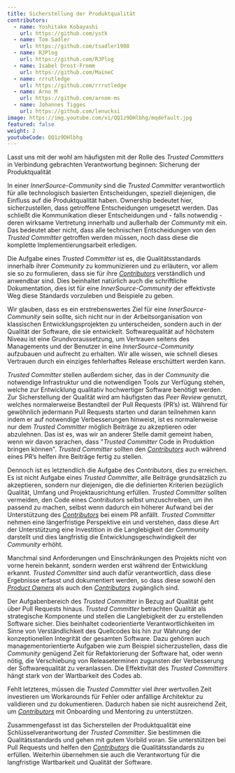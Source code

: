 ```yaml
---
title: Sicherstellung der Produktqualität
contributors:
  - name: Yoshitake Kobayashi
    url: https://github.com/ystk
  - name: Tom Sadler
    url: https://github.com/tsadler1988
  - name: RJPlog
    url: https://github.com/RJPlog
  - name: Isabel Drost-Fromm
    url: https://github.com/MaineC
  - name: rrrutledge
    url: https://github.com/rrrutledge
  - name: Arno M
    url: https://github.com/arnom-ms
  - name: Johannes Tigges
    url: https://github.com/lenucksi
image: https://img.youtube.com/vi/QQ1z9DHlbhg/mqdefault.jpg
featured: false
weight: 2
youtubeCode: QQ1z9DHlbhg
---
```

<div class="paragraph">
<p>Lasst uns mit der wohl am häufigsten mit der Rolle des <em>Trusted Committers</em> in Verbindung gebrachten Verantwortung beginnen: Sicherung der Produktqualität</p>
</div>
<div class="paragraph">
<p>In einer <em>InnerSource-Community</em> sind die <em>Trusted Committer</em> verantwortlich für alle technologisch basierten Entscheidungen, speziell diejenigen, die Einfluss auf die Produktqualität haben. Ownership bedeutet hier, sicherzustellen, dass getroffene Entscheidungen umgesetzt werden. Das schließt die Kommunikation dieser Entscheidungen und - falls notwendig - deren wirksame Vertretung innerhalb und außerhalb der <em>Community</em> mit ein. Das bedeutet aber nicht, dass alle technischen Entscheidungen von den <em>Trusted Committer</em> getroffen werden müssen, noch dass diese die komplette Implementierungsarbeit erledigen.</p>
</div>
<div class="paragraph">
<p>Die Aufgabe eines <em>Trusted Committer</em> ist es, die Qualitätsstandards innerhalb ihrer <em>Community</em> zu kommunizieren und zu erläutern, vor allem sie so zu formulieren, dass sie für ihre <a href="https://innersourcecommons.org/learn/learning-path/contributor"><em>Contributors</em></a> verständlich und anwendbar sind.
Dies beinhaltet natürlich auch die schriftliche Dokumentation, dies ist für eine <em>InnerSource-Community</em> der effektivste Weg diese Standards vorzuleben und Beispiele zu geben.</p>
</div>
<div class="paragraph">
<p>Wir glauben, dass es ein erstrebenswertes Ziel für eine <em>InnerSource-Community</em> sein sollte, sich nicht nur in der Arbeitsorganisation von klassischen Entwicklungsprojekten zu unterscheiden, sondern auch in der Qualität der Software, die sie entwickelt.
Softwarequalität auf höchstem Niveau ist eine Grundvoraussetzung, um Vertrauen seitens des Managements und der Benutzer in eine  <em>InnerSource-Community</em> aufzubauen und aufrecht zu erhalten.
Wir alle wissen, wie schnell dieses Vertrauen durch ein einziges fehlerhaftes Release erschüttert werden kann.</p>
</div>
<div class="paragraph">
<p><em>Trusted Committer</em> stellen außerdem sicher, das in der <em>Community</em> die notwendige Infrastruktur und die notwendigen Tools zur Verfügung stehen, welche zur Entwicklung qualitativ hochwertiger Software benötigt werden.
Zur Sicherstellung der Qualität wird am häufigsten das <em>Peer Review</em> genutzt, welches normalerweise Bestandteil der Pull Requests (PR&#8217;s) ist.
Während für gewöhnlich jedermann Pull Requests starten und daran teilnehmen kann indem er auf notwendige Verbesserungen hinweist, ist es normalerweise nur dem <em>Trusted Committer</em> möglich Beiträge zu akzeptieren oder abzulehnen.
Das ist es, was wir an anderer Stelle damit gemeint haben, wenn wir davon sprachen, dass "<em>Trusted Committer</em> Code in Produktion bringen können".
<em>Trusted Committer</em> sollten den <a href="https://innersourcecommons.org/learn/learning-path/contributor"><em>Contributors</em></a> auch während eines PR&#8217;s helfen ihre Beiträge fertig zu stellen.</p>
</div>
<div class="paragraph">
<p>Dennoch ist es letztendlich die Aufgabe des <em>Contributors</em>, dies zu erreichen.
Es ist nicht Aufgabe eines <em>Trusted Committer</em>, alle Beiträge grundsätzlich zu akzeptieren, sondern nur diejenigen, die die definierten Kriterien bezüglich Qualität, Umfang und Projektausrichtung erfüllen.
<em>Trusted Committer</em> sollten vermeiden, den Code eines <em>Contributors</em> selbst umzuschreiben, um ihn passend zu machen, selbst wenn dadurch ein höherer Aufwand bei der Unterstützung des <a href="https://innersourcecommons.org/learn/learning-path/contributor"><em>Contributors</em></a> bei einem PR anfällt. <em>Trusted Committer</em> nehmen eine längerfristige Perspektive ein und verstehen, dass diese Art der Unterstützung eine Investition in die Langlebigkeit der <em>Community</em> darstellt und dies langfristig die Entwicklungsgeschwindigkeit der <em>Community</em> erhöht.</p>
</div>
<div class="paragraph">
<p>Manchmal sind Anforderungen und Einschränkungen des Projekts nicht von vorne herein bekannt, sondern werden erst während der Entwicklung erkannt.
<em>Trusted Committer</em> sind auch dafür verantwortlich, dass diese Ergebnisse erfasst und dokumentiert werden, so dass diese sowohl den <a href="https://innersourcecommons.org/learn/learning-path/product-owner"><em>Product Owners</em></a> als auch den <a href="https://innersourcecommons.org/learn/learning-path/contributor"><em>Contributors</em></a> zugänglich sind.</p>
</div>
<div class="paragraph">
<p>Der Aufgabenbereich des <em>Trusted Committer</em> in Bezug auf Qualität geht über Pull Requests hinaus.
<em>Trusted Committer</em> betrachten Qualität als strategische Komponente und stellen die Langlebigkeit der zu erstellenden Software sicher. Dies beinhaltet codeorientierte Verantwortlichkeiten im Sinne von Verständlichkeit des Quellcodes bis hin zur Wahrung der konzeptionellen Integrität der gesamten Software.
Dazu gehören auch managementorientierte Aufgaben wie zum Beispiel sicherzustellen, dass die <em>Community</em> genügend Zeit für Refaktorierung der Software hat, oder wenn nötig, die Verschiebung von Releaseterminen zugunsten der Verbesserung der Softwarequalität zu veranlassen.
Die Effektivität des <em>Trusted Committers</em> hängt stark von der Wartbarkeit des Codes ab.</p>
</div>
<div class="paragraph">
<p>Fehlt letzteres, müssen die <em>Trusted Committer</em> viel ihrer wertvollen Zeit investieren um Workarounds für Fehler oder anfällige Architektur zu validieren und zu dokumentieren. Dadurch haben sie nicht ausreichend Zeit, um <a href="https://innersourcecommons.org/learn/learning-path/contributor"><em>Contributors</em></a> mit Onboarding und Mentoring zu unterstützen.</p>
</div>
<div class="paragraph">
<p>Zusammengefasst ist das Sicherstellen der Produktqualität eine Schlüsselverantwortung der <em>Trusted Committer</em>.
Sie bestimmen die Qualitätsstandards und gehen mit gutem Vorbild voran. Sie unterstützen bei Pull Requests und helfen den <a href="https://innersourcecommons.org/learn/learning-path/contributor"><em>Contributors</em></a> die Qualitätsstandards zu erfüllen.
Weiterhin übernehmen sie auch die Verantwortung für die langfristige Wartbarkeit und Qualität der Software.</p>
</div>
<!--- This file autogenerated from https://github.com/InnerSourceCommons/InnerSourceLearningPath/blob/main/scripts -->